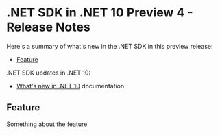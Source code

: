 # .NET SDK in .NET 10 Preview 4 - Release Notes

Here's a summary of what's new in the .NET SDK in this preview release:

- [Feature](#feature)

.NET SDK updates in .NET 10:

- [What's new in .NET 10](https://learn.microsoft.com/dotnet/core/whats-new/dotnet-10/overview) documentation

## Feature

Something about the feature
